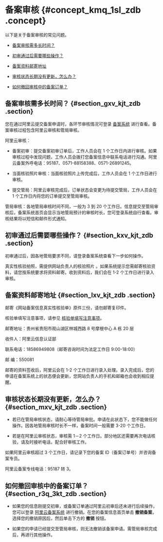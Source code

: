 # 备案审核 {#concept_kmq_1sl_zdb .concept}

以下是关于备案审核的常见问题。

-   [备案审核需多长时间？](#section_gxv_kjt_zdb)

-   [初审通过后需要哪些操作？](#section_kxv_kjt_zdb)

-   [备案资料邮寄地址](#section_lxv_kjt_zdb)

-   [审核状态长期没有更新，怎么办？](#section_mxv_kjt_zdb)

-   [如何撤回审核中的备案订单？](intl.zh-CN/常见问题/备案审核.md#section_r3q_3kt_zdb)


## 备案审核需多长时间？ {#section_gxv_kjt_zdb .section}

您在通过阿里云提交备案申请时，各环节审核情况可登录 [备案系统](https://beian.aliyun.com/) 进行查看。备案审核过程包含阿里云审核和管局审核。

阿里云审核：

-   备案初审：提交备案初审订单后，工作人员会在 1 个工作日内进行审核。如果审核过程中发现问题，工作人员会拨打您备案信息中联系电话进行沟通。阿里云备案外呼电话：95187、0571-88158388、0571-26891245。

-   当面核验照片审核：当面核验照片上传完成后，工作人员会在 1 个工作日进行审核。

-   提交管局：阿里云审核完成后，订单状态会变更为待提交管局，工作人员会在 1 个工作日内将您的订单提交至管局审核。


管局审核：各地管局审核时间不同，一般为 3 到 20 个工作日。信息提交至管局审核后，备案系统首页会显示当地管局预计的审核时长，您可登录系统自行查看。审核结果将以短信和邮件形式通知。

## 初审通过后需要哪些操作？ {#section_kxv_kjt_zdb .section}

初审通过后，因各地管局要求不同，请登录备案系统查看下一步如何操作。

真实性核验拍照，需提供网站负责人的核验照片 。如果系统提示您需邮寄核验资料，请您按系统要求将资料邮寄。收到资料后，我们会在 1-2 个工作日进行录入审核。

## 备案资料邮寄地址 {#section_lxv_kjt_zdb .section}

邮寄《网站备案信息真实性核验单》原件三份，请勿邮寄复印件。

核验单填写注意事项，请参见 [核验单填写注意事项](intl.zh-CN/常见问题/上传资料.md#section_z2v_rbt_zdb)。

邮寄地址：贵州省贵阳市观山湖区林城西路 8 号摩根中心 A 栋 20 层

收件人：阿里云信息认证部

联系电话：18586949808（邮寄咨询时间为法定工作日 9:00-18:00）

邮 编：550081

邮寄的资料签收后，阿里云会在 1-2 个工作日进行录入处理。录入完成后，您的申请在备案系统上的状态便会更新，您网站负责人的手机和邮箱也会收到相应提醒。

## 审核状态长期没有更新，怎么办？ {#section_mxv_kjt_zdb .section}

-   若已在管局审核状态，请耐心等待管局审批。申请在此状态下，您不能做任何操作。因各地管局审核时长不一样，备案时间一般需要 3-20 个工作日。

-   若是在阿里云审核状态，审核需 1－2 个工作日。部分地区还需要再次电话核验，请及时接听电话，配合好审核工作。


如果阿里云审核超过 3 个工作日，请记录下您的备案 ID（备案订单号）并咨询备案专员。

阿里云备案专线电话：95187 转 3。

## 如何撤回审核中的备案订单？ {#section_r3q_3kt_zdb .section}

-   如果您的信息刚提交初审，或备案订单通过阿里云初审后还未进行后续操作，您可以登录 [阿里云备案系统](https://beian.aliyun.com/) 进行撤销。在您的备案信息首页单击 **撤销备案**，选择您的撤销原因后，然后单击下方的 **撤销** 按钮。

-   如果您的申请已经提交至管局审核，则无法撤销该备案申请。需管局审核完成后，再进行其他操作。


